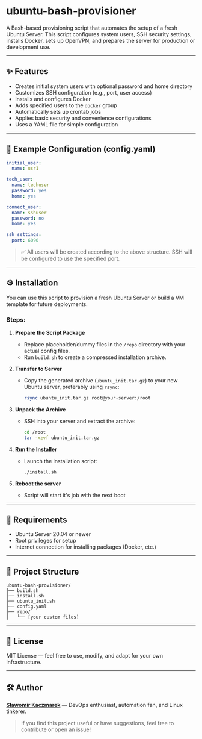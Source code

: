 # ubuntu-bash-provisioner

A Bash-based provisioning script that automates the setup of a fresh Ubuntu Server. This script configures system users, SSH security settings, installs Docker, sets up OpenVPN, and prepares the server for production or development use.

---

## ✨ Features

- Creates initial system users with optional password and home directory
- Customizes SSH configuration (e.g., port, user access)
- Installs and configures Docker
- Adds specified users to the `docker` group
- Automatically sets up crontab jobs
- Applies basic security and convenience configurations
- Uses a YAML file for simple configuration

---

## 📁 Example Configuration (config.yaml)

```yaml
initial_user:
  name: usr1

tech_user:
  name: techuser
  password: yes
  home: yes

connect_user:
  name: sshuser
  password: no
  home: yes

ssh_settings:
  port: 6090
```

> ✅ All users will be created according to the above structure. SSH will be configured to use the specified port.

---

## ⚙️ Installation

You can use this script to provision a fresh Ubuntu Server or build a VM template for future deployments.

### Steps:

1. **Prepare the Script Package**
   - Replace placeholder/dummy files in the `/repo` directory with your actual config files.
   - Run `build.sh` to create a compressed installation archive.

2. **Transfer to Server**
   - Copy the generated archive (`ubuntu_init.tar.gz`) to your new Ubuntu server, preferably using `rsync`:
     ```bash
     rsync ubuntu_init.tar.gz root@your-server:/root
     ```

3. **Unpack the Archive**
   - SSH into your server and extract the archive:
     ```bash
     cd /root
     tar -xzvf ubuntu_init.tar.gz
     ```

4. **Run the Installer**
   - Launch the installation script:
     ```bash
     ./install.sh
     ```
5. **Reboot the server**

   - Script will start it's job with the next boot 

---

## 🧰 Requirements

- Ubuntu Server 20.04 or newer
- Root privileges for setup
- Internet connection for installing packages (Docker, etc.)

---

## 📁 Project Structure

```
ubuntu-bash-provisioner/
├── build.sh
├── install.sh
├── ubuntu_init.sh
├── config.yaml
├── repo/
│   └── [your custom files]
```

---

## 📜 License

MIT License — feel free to use, modify, and adapt for your own infrastructure.

---

## 🛠 Author

**[Sławomir Kaczmarek](https://github.com/skaczmarek-dev)** — DevOps enthusiast, automation fan, and Linux tinkerer.

> If you find this project useful or have suggestions, feel free to contribute or open an issue!